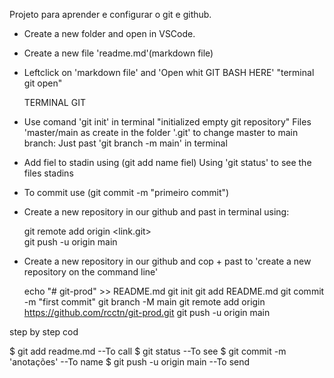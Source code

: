 Projeto para aprender e configurar o git e github.


- Create a new folder and open in VSCode. 
- Create a new file 'readme.md'(markdown file)
- Leftclick on 'markdown file' and 'Open whit GIT BASH HERE'
    "terminal git open"

    TERMINAL GIT
- Use comand 'git init' in terminal
    "initialized empty git repository"
    Files 'master/main as create in the folder '.git'
        to change master to main branch: Just past 'git branch -m main' in terminal
- Add fiel to stadin using (git add name fiel)
    Using 'git status' to see the files stadins
- To commit use (git commit -m "primeiro commit")

- Create a new repository in our github and past in terminal using:

    git remote add origin <link.git>   
    git push -u origin main


- Create a new repository in our github and cop + past to 'create a new repository on the command line'

    echo "# git-prod" >> README.md
    git init
    git add README.md
    git commit -m "first commit"
    git branch -M main
    git remote add origin https://github.com/rcctn/git-prod.git
    git push -u origin main





step by step cod

$ git add readme.md         --To call
$ git status                --To see
$ git commit -m 'anotações' --To name
$ git push -u origin main   --To send 
